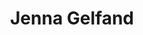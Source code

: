 ---
title: "Jenna Gelfand"
presenter_id: jenna_gelfand
layout: member_all_presentations
permalink: /member_full_publications/:presenter_id/
---
